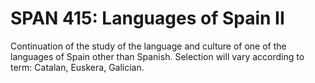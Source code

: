 # SPAN 415: Languages of Spain II

Continuation of the study of the language and culture of one of the languages of Spain other than Spanish. Selection will vary according to term: Catalan, Euskera, Galician.